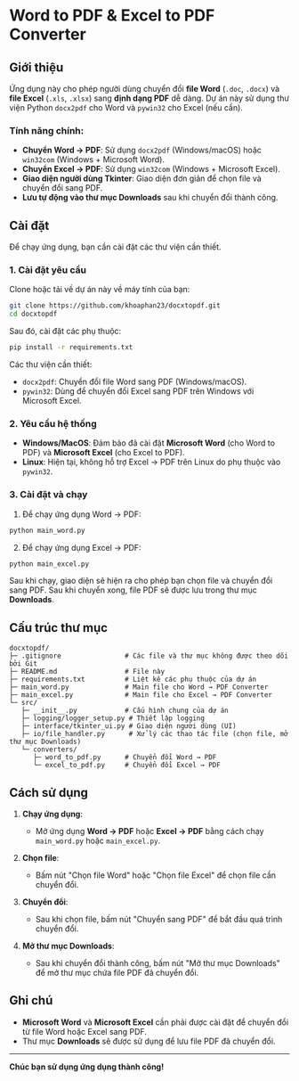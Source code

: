 
# Word to PDF & Excel to PDF Converter

## Giới thiệu

Ứng dụng này cho phép người dùng chuyển đổi **file Word** (`.doc`, `.docx`) và **file Excel** (`.xls`, `.xlsx`) sang **định dạng PDF** dễ dàng. Dự án này sử dụng thư viện Python `docx2pdf` cho Word và `pywin32` cho Excel (nếu cần).

### Tính năng chính:
- **Chuyển Word → PDF**: Sử dụng `docx2pdf` (Windows/macOS) hoặc `win32com` (Windows + Microsoft Word).
- **Chuyển Excel → PDF**: Sử dụng `win32com` (Windows + Microsoft Excel).
- **Giao diện người dùng Tkinter**: Giao diện đơn giản để chọn file và chuyển đổi sang PDF.
- **Lưu tự động vào thư mục Downloads** sau khi chuyển đổi thành công.

## Cài đặt

Để chạy ứng dụng, bạn cần cài đặt các thư viện cần thiết.

### 1. Cài đặt yêu cầu

Clone hoặc tải về dự án này về máy tính của bạn:

```bash
git clone https://github.com/khoaphan23/docxtopdf.git
cd docxtopdf
```

Sau đó, cài đặt các phụ thuộc:

```bash
pip install -r requirements.txt
```

Các thư viện cần thiết:
- `docx2pdf`: Chuyển đổi file Word sang PDF (Windows/macOS).
- `pywin32`: Dùng để chuyển đổi Excel sang PDF trên Windows với Microsoft Excel.

### 2. Yêu cầu hệ thống

- **Windows/MacOS**: Đảm bảo đã cài đặt **Microsoft Word** (cho Word to PDF) và **Microsoft Excel** (cho Excel to PDF).
- **Linux**: Hiện tại, không hỗ trợ Excel → PDF trên Linux do phụ thuộc vào `pywin32`.

### 3. Cài đặt và chạy

1. Để chạy ứng dụng Word → PDF:
```bash
python main_word.py
```

2. Để chạy ứng dụng Excel → PDF:
```bash
python main_excel.py
```

Sau khi chạy, giao diện sẽ hiện ra cho phép bạn chọn file và chuyển đổi sang PDF. Sau khi chuyển xong, file PDF sẽ được lưu trong thư mục **Downloads**.

## Cấu trúc thư mục

```
docxtopdf/
├─ .gitignore                # Các file và thư mục không được theo dõi bởi Git
├─ README.md                 # File này
├─ requirements.txt          # Liệt kê các phụ thuộc của dự án
├─ main_word.py              # Main file cho Word → PDF Converter
├─ main_excel.py             # Main file cho Excel → PDF Converter
└─ src/
   ├─ __init__.py            # Cấu hình chung của dự án
   ├─ logging/logger_setup.py # Thiết lập logging
   ├─ interface/tkinter_ui.py # Giao diện người dùng (UI)
   ├─ io/file_handler.py      # Xử lý các thao tác file (chọn file, mở thư mục Downloads)
   └─ converters/
      ├─ word_to_pdf.py      # Chuyển đổi Word → PDF
      └─ excel_to_pdf.py     # Chuyển đổi Excel → PDF
```

## Cách sử dụng

1. **Chạy ứng dụng**:
   - Mở ứng dụng **Word → PDF** hoặc **Excel → PDF** bằng cách chạy `main_word.py` hoặc `main_excel.py`.

2. **Chọn file**:
   - Bấm nút "Chọn file Word" hoặc "Chọn file Excel" để chọn file cần chuyển đổi.

3. **Chuyển đổi**:
   - Sau khi chọn file, bấm nút "Chuyển sang PDF" để bắt đầu quá trình chuyển đổi.

4. **Mở thư mục Downloads**:
   - Sau khi chuyển đổi thành công, bấm nút "Mở thư mục Downloads" để mở thư mục chứa file PDF đã chuyển đổi.

## Ghi chú

- **Microsoft Word** và **Microsoft Excel** cần phải được cài đặt để chuyển đổi từ file Word hoặc Excel sang PDF.
- Thư mục **Downloads** sẽ được sử dụng để lưu file PDF đã chuyển đổi.

---

**Chúc bạn sử dụng ứng dụng thành công!**
